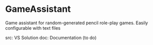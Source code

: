 # GameAssistant
Game assistant for random-generated pencil role-play games. Easily configurable with text files

src: VS Solution
doc: Documentation (to do)
